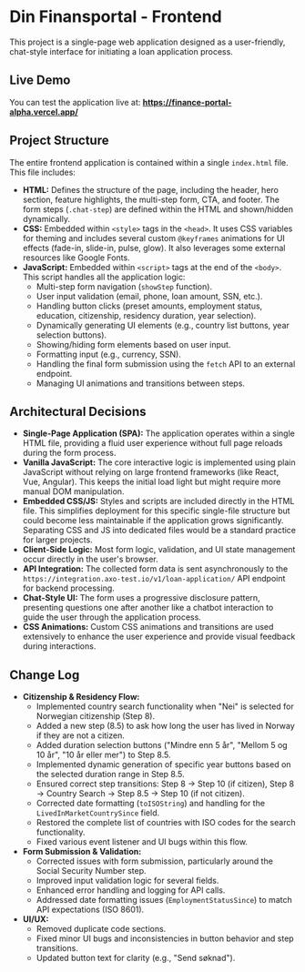 # Din Finansportal - Frontend

This project is a single-page web application designed as a user-friendly, chat-style interface for initiating a loan application process.

## Live Demo

You can test the application live at: **https://finance-portal-alpha.vercel.app/**

## Project Structure

The entire frontend application is contained within a single `index.html` file. This file includes:

- **HTML:** Defines the structure of the page, including the header, hero section, feature highlights, the multi-step form, CTA, and footer. The form steps (`.chat-step`) are defined within the HTML and shown/hidden dynamically.
- **CSS:** Embedded within `<style>` tags in the `<head>`. It uses CSS variables for theming and includes several custom `@keyframes` animations for UI effects (fade-in, slide-in, pulse, glow). It also leverages some external resources like Google Fonts.
- **JavaScript:** Embedded within `<script>` tags at the end of the `<body>`. This script handles all the application logic:
    - Multi-step form navigation (`showStep` function).
    - User input validation (email, phone, loan amount, SSN, etc.).
    - Handling button clicks (preset amounts, employment status, education, citizenship, residency duration, year selection).
    - Dynamically generating UI elements (e.g., country list buttons, year selection buttons).
    - Showing/hiding form elements based on user input.
    - Formatting input (e.g., currency, SSN).
    - Handling the final form submission using the `fetch` API to an external endpoint.
    - Managing UI animations and transitions between steps.

## Architectural Decisions

- **Single-Page Application (SPA):** The application operates within a single HTML file, providing a fluid user experience without full page reloads during the form process.
- **Vanilla JavaScript:** The core interactive logic is implemented using plain JavaScript without relying on large frontend frameworks (like React, Vue, Angular). This keeps the initial load light but might require more manual DOM manipulation.
- **Embedded CSS/JS:** Styles and scripts are included directly in the HTML file. This simplifies deployment for this specific single-file structure but could become less maintainable if the application grows significantly. Separating CSS and JS into dedicated files would be a standard practice for larger projects.
- **Client-Side Logic:** Most form logic, validation, and UI state management occur directly in the user's browser.
- **API Integration:** The collected form data is sent asynchronously to the `https://integration.axo-test.io/v1/loan-application/` API endpoint for backend processing.
- **Chat-Style UI:** The form uses a progressive disclosure pattern, presenting questions one after another like a chatbot interaction to guide the user through the application process.
- **CSS Animations:** Custom CSS animations and transitions are used extensively to enhance the user experience and provide visual feedback during interactions.

## Change Log

- **Citizenship & Residency Flow:**
    - Implemented country search functionality when "Nei" is selected for Norwegian citizenship (Step 8).
    - Added a new step (8.5) to ask how long the user has lived in Norway if they are not a citizen.
    - Added duration selection buttons ("Mindre enn 5 år", "Mellom 5 og 10 år", "10 år eller mer") to Step 8.5.
    - Implemented dynamic generation of specific year buttons based on the selected duration range in Step 8.5.
    - Ensured correct step transitions: Step 8 -> Step 10 (if citizen), Step 8 -> Country Search -> Step 8.5 -> Step 10 (if not citizen).
    - Corrected date formatting (`toISOString`) and handling for the `LivedInMarketCountrySince` field.
    - Restored the complete list of countries with ISO codes for the search functionality.
    - Fixed various event listener and UI bugs within this flow.
- **Form Submission & Validation:**
    - Corrected issues with form submission, particularly around the Social Security Number step.
    - Improved input validation logic for several fields.
    - Enhanced error handling and logging for API calls.
    - Addressed date formatting issues (`EmploymentStatusSince`) to match API expectations (ISO 8601).
- **UI/UX:**
    - Removed duplicate code sections.
    - Fixed minor UI bugs and inconsistencies in button behavior and step transitions.
    - Updated button text for clarity (e.g., "Send søknad").
